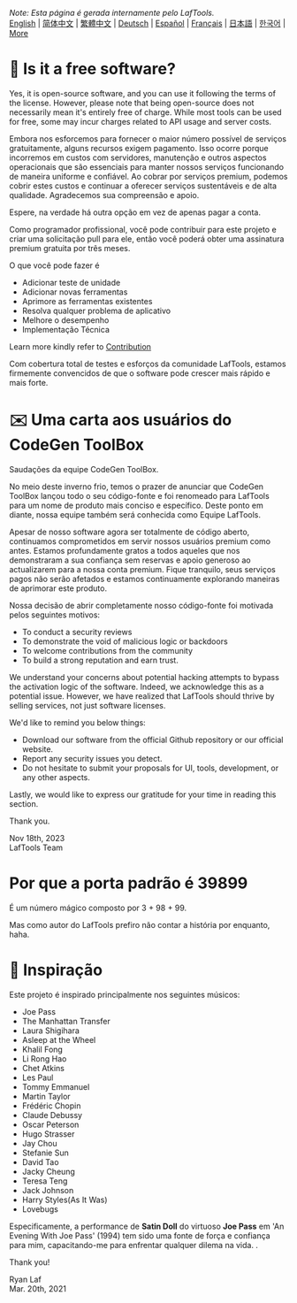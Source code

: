 <i>Note: Esta página é gerada internamente pelo LafTools.</i> <br/> [English](/docs/en_US/FAQ.md)  |  [简体中文](/docs/zh_CN/FAQ.md)  |  [繁體中文](/docs/zh_HK/FAQ.md)  |  [Deutsch](/docs/de/FAQ.md)  |  [Español](/docs/es/FAQ.md)  |  [Français](/docs/fr/FAQ.md)  |  [日本語](/docs/ja/FAQ.md)  |  [한국어](/docs/ko/FAQ.md) | [More](/docs/) <br/>

# 🙋 Is it a free software?

Yes, it is open-source software, and you can use it following the terms of the license. However, please note that being open-source does not necessarily mean it's entirely free of charge. While most tools can be used for free, some may incur charges related to API usage and server costs.

Embora nos esforcemos para fornecer o maior número possível de serviços gratuitamente, alguns recursos exigem pagamento. Isso ocorre porque incorremos em custos com servidores, manutenção e outros aspectos operacionais que são essenciais para manter nossos serviços funcionando de maneira uniforme e confiável. Ao cobrar por serviços premium, podemos cobrir estes custos e continuar a oferecer serviços sustentáveis ​​e de alta qualidade. Agradecemos sua compreensão e apoio.

Espere, na verdade há outra opção em vez de apenas pagar a conta.

Como programador profissional, você pode contribuir para este projeto e criar uma solicitação pull para ele, então você poderá obter uma assinatura premium gratuita por três meses.

O que você pode fazer é

- Adicionar teste de unidade
- Adicionar novas ferramentas
- Aprimore as ferramentas existentes
- Resolva qualquer problema de aplicativo
- Melhore o desempenho
- Implementação Técnica

Learn more kindly refer to [Contribution](CONTRIBUTION.md)

Com cobertura total de testes e esforços da comunidade LafTools, estamos firmemente convencidos de que o software pode crescer mais rápido e mais forte.

# ✉️ Uma carta aos usuários do CodeGen ToolBox

Saudações da equipe CodeGen ToolBox.

No meio deste inverno frio, temos o prazer de anunciar que CodeGen ToolBox lançou todo o seu código-fonte e foi renomeado para LafTools para um nome de produto mais conciso e específico. Deste ponto em diante, nossa equipe também será conhecida como Equipe LafTools.

Apesar de nosso software agora ser totalmente de código aberto, continuamos comprometidos em servir nossos usuários premium como antes. Estamos profundamente gratos a todos aqueles que nos demonstraram a sua confiança sem reservas e apoio generoso ao actualizarem para a nossa conta premium. Fique tranquilo, seus serviços pagos não serão afetados e estamos continuamente explorando maneiras de aprimorar este produto.

Nossa decisão de abrir completamente nosso código-fonte foi motivada pelos seguintes motivos:

- To conduct a security reviews
- To demonstrate the void of malicious logic or backdoors
- To welcome contributions from the community
- To build a strong reputation and earn trust.

We understand your concerns about potential hacking attempts to bypass the activation logic of the software. Indeed, we acknowledge this as a potential issue. However, we have realized that LafTools should thrive by selling services, not just software licenses.

We'd like to remind you below things:

- Download our software from the official Github repository or our official website.
- Report any security issues you detect.
- Do not hesitate to submit your proposals for UI, tools, development, or any other aspects.

Lastly, we would like to express our gratitude for your time in reading this section.

Thank you.

Nov 18th, 2023  
LafTools Team

# Por que a porta padrão é 39899

É um número mágico composto por 3 + 98 + 99.

Mas como autor do LafTools prefiro não contar a história por enquanto, haha.

# 🎷 Inspiração

Este projeto é inspirado principalmente nos seguintes músicos:

- Joe Pass
- The Manhattan Transfer
- Laura Shigihara
- Asleep at the Wheel
- Khalil Fong
- Li Rong Hao
- Chet Atkins
- Les Paul
- Tommy Emmanuel
- Martin Taylor
- Frédéric Chopin
- Claude Debussy
- Oscar Peterson
- Hugo Strasser
- Jay Chou
- Stefanie Sun
- David Tao
- Jacky Cheung
- Teresa Teng
- Jack Johnson
- Harry Styles(As It Was)
- Lovebugs

Especificamente, a performance de **Satin Doll** do virtuoso **Joe Pass** em 'An Evening With Joe Pass' (1994) tem sido uma fonte de força e confiança para mim, capacitando-me para enfrentar qualquer dilema na vida. .

Thank you!

Ryan Laf  
Mar. 20th, 2021
